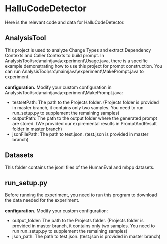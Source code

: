 # HalluCodeDetector
Here is the relevant code and data for HalluCodeDetector.

## AnalysisTool
This project is used to analyze Change Types and extract Dependency Contexts and Caller Contexts to build prompt. In AnalysisTool\src\main\java\experiment\Usage.java, there is a specific example demonstrating how to use this project for prompt construction. You can run AnalysisTool\src\main\java\experiment\MakePrompt.java to experiment.<br /><br />
**configuration.** Modify your custom configuration in AnalysisTool\src\main\java\experiment\MakePrompt.java:
* testsetPath: The path to the Projects folder. (Projects folder is provided in master branch, it contains only two samples. You need to run run_setup.py to supplement the remaining samples)
* outputPath: The path to the output folder where the generated prompt are stored. (We provided our expiremental results in PromptAndResult folder in master branch)
* jsonFilePath: The path to test.json. (test.json is provided in master branch)

## Datasets
This folder contains the jsonl files of the HumanEval and mbpp datasets.

## run_setup.py
Before running the experiment, you need to run this program to download the data needed for the experiment.<br /><br />
**configuration.** Modify your custom configuration:
* output_folder: The path to the Projects folder. (Projects folder is provided in master branch, it contains only two samples. You need to run run_setup.py to supplement the remaining samples)
* json_path: The path to test.json. (test.json is provided in master branch)
